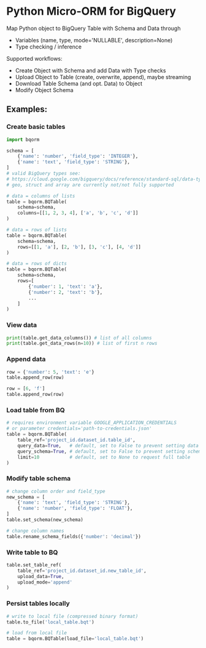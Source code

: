 # Python Micro-ORM for BigQuery

Map Python object to BigQuery Table with Schema and Data through
+ Variables (name, type, mode='NULLABLE', description=None)
+ Type checking / inference

Supported workflows:
- Create Object with Schema and add Data with Type checks
- Upload Object to Table (create, overwrite, append), maybe streaming
- Download Table Schema (and opt. Data) to Object
- Modify Object Schema

## Examples:
### Create basic tables
```python
import bqorm

schema = [
    {'name': 'number', 'field_type': 'INTEGER'},
    {'name': 'text', 'field_type': 'STRING'},
]
# valid BigQuery types see: 
# https://cloud.google.com/bigquery/docs/reference/standard-sql/data-types
# geo, struct and array are currently not/not fully supported

# data = columns of lists
table = bqorm.BQTable(
    schema=schema, 
    columns=[[1, 2, 3, 4], ['a', 'b', 'c', 'd']]
)

# data = rows of lists
table = bqorm.BQTable(
    schema=schema, 
    rows=[[1, 'a'], [2, 'b'], [3, 'c'], [4, 'd']]
)

# data = rows of dicts
table = bqorm.BQTable(
    schema=schema, 
    rows=[
        {'number': 1, 'text': 'a'}, 
        {'number': 2, 'text': 'b'},
        ...
    ]
)
```

### View data
```python
print(table.get_data_columns()) # list of all columns
print(table.get_data_rows(n=10)) # list of first n rows
```

### Append data
```python
row = {'number': 5, 'text': 'e'}
table.append_row(row)

row = [6, 'f']
table.append_row(row)
```

### Load table from BQ
```python
# requires environment variable GOOGLE_APPLICATION_CREDENTIALS 
# or parameter credentials='path-to-credentials.json'
table = bqorm.BQTable(
    table_ref='project_id.dataset_id.table_id',
    query_data=True,   # default, set to False to prevent setting data
    query_schema=True, # default, set to False to prevent setting schema
    limit=10           # default, set to None to request full table
)
```

### Modify table schema
```python
# change column order and field_type
new_schema = [
    {'name': 'text', 'field_type': 'STRING'},
    {'name': 'number', 'field_type': 'FLOAT'},
]
table.set_schema(new_schema)

# change column names
table.rename_schema_fields({'number': 'decimal'})
```

### Write table to BQ
```python
table.set_table_ref(
    table_ref='project_id.dataset_id.new_table_id', 
    upload_data=True, 
    upload_mode='append'
)
```

### Persist tables locally
```python
# write to local file (compressed binary format)
table.to_file('local_table.bqt')

# load from local file
table = bqorm.BQTable(load_file='local_table.bqt')
```
